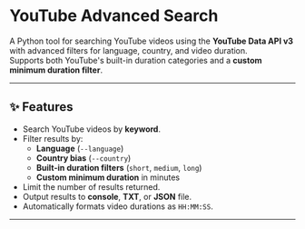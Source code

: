 # YouTube Advanced Search

A Python tool for searching YouTube videos using the **YouTube Data API v3** with advanced filters for language, country, and video duration.  
Supports both YouTube's built-in duration categories and a **custom minimum duration filter**.

---

## ✨ Features
- Search YouTube videos by **keyword**.
- Filter results by:
  - **Language** (`--language`)
  - **Country bias** (`--country`)
  - **Built-in duration filters** (`short`, `medium`, `long`)
  - **Custom minimum duration** in minutes
- Limit the number of results returned.
- Output results to **console**, **TXT**, or **JSON** file.
- Automatically formats video durations as `HH:MM:SS`.

---
